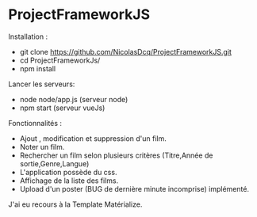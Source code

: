 # ProjectFrameworkJS

Installation :

- git clone https://github.com/NicolasDcq/ProjectFrameworkJS.git
- cd ProjectFrameworkJs/
- npm install

Lancer les serveurs:

- node node/app.js (serveur node)
- npm start (serveur vueJs)


Fonctionnalités :

- Ajout , modification et suppression d'un film.
- Noter un film.
- Rechercher un film selon plusieurs critères (Titre,Année de sortie,Genre,Langue)
- L'application possède du css.
- Affichage de la liste des films.
- Upload d'un poster (BUG de dernière minute incomprise) implémenté.



J'ai eu recours à la Template Matérialize.
